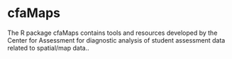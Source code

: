 # cfaMaps
The R package cfaMaps contains tools and resources developed by the Center for Assessment for diagnostic analysis of student assessment data related to spatial/map data..
